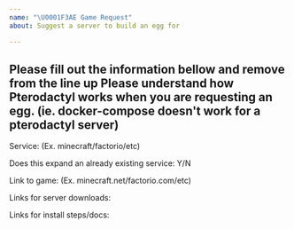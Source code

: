 ```yaml
---
name: "\U0001F3AE Game Request"
about: Suggest a server to build an egg for

---
```


Please fill out the information bellow and remove from the line up
Please understand how Pterodactyl works when you are requesting an egg. (ie. docker-compose doesn't work for a pterodactyl server)
---------------

Service: (Ex. minecraft/factorio/etc)

Does this expand an already existing service: Y/N

Link to game: (Ex. minecraft.net/factorio.com/etc)

Links for server downloads: 

Links for install steps/docs: